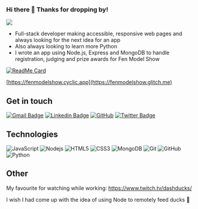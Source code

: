### Hi there 👋 Thanks for dropping by!

<img src="https://www.codewars.com/users/Christina_M/badges/small">

- Full-stack developer making accessible, responsive web pages and always looking for the next idea for an app
- Also always looking to learn more Python
- I wrote an app using Node.js, Express and MongoDB to handle registration, judging and prize awards for Fen Model Show


[![ReadMe Card](https://github-readme-stats.vercel.app/api/pin/?username=Christina-Milner&repo=fms)](https://github.com/Christina-Milner/fms)


[https://fenmodelshow.cyclic.app](https://fenmodelshow.glitch.me)


## Get in touch

[![Gmail Badge](https://img.shields.io/badge/-info@christina<dash>milner.dev-c14438?style=flat-square&logo=Gmail&logoColor=white&link=mailto:info@christina-milner.dev)](mailto:info@christina-milner.dev)
[![Linkedin Badge](https://img.shields.io/badge/-milnerc-blue?style=flat-square&logo=Linkedin&logoColor=white&link=https://www.linkedin.com/in/milnerc/)](https://www.linkedin.com/in/milnerc/)
[![GitHub](https://img.shields.io/badge/-GitHub-181717?style=flat-square&logo=github&logoColor=white&link=https://github.com/Christina-Milner)](https://github.com/Christina-Milner)
[![Twitter Badge](https://img.shields.io/badge/-@cmilner_dev-00acee?style=flat&logo=Twitter&logoColor=white)](https://twitter.com/cmilner_dev)


## Technologies

![JavaScript](https://img.shields.io/badge/-JavaScript-black?style=flat-square&logo=javascript)
![Nodejs](https://img.shields.io/badge/-Nodejs-black?style=flat-square&logo=Node.js)
![HTML5](https://img.shields.io/badge/-HTML5-E34F26?style=flat-square&logo=html5&logoColor=white)
![CSS3](https://img.shields.io/badge/-CSS3-1572B6?style=flat-square&logo=css3)
![MongoDB](https://img.shields.io/badge/-MongoDB-black?style=flat-square&logo=mongodb)
![Git](https://img.shields.io/badge/-Git-black?style=flat-square&logo=git)
![GitHub](https://img.shields.io/badge/-GitHub-181717?style=flat-square&logo=github)
![Python](https://img.shields.io/badge/-Python-black?style=flat-square&logo=python)

## Other

My favourite for watching while working: https://www.twitch.tv/dashducks/

I wish I had come up with the idea of using Node to remotely feed ducks 🦆

<!--
**Christina-Milner/Christina-Milner** is a ✨ _special_ ✨ repository because its `README.md` (this file) appears on your GitHub profile.

Here are some ideas to get you started:

- 🔭 I’m currently working on ...
- 🌱 I’m currently learning ...
- 👯 I’m looking to collaborate on ...
- 🤔 I’m looking for help with ...
- 💬 Ask me about ...
- 📫 How to reach me: ...
- 😄 Pronouns: ...
- ⚡ Fun fact: ...
-->
